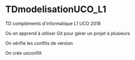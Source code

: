 # TDmodelisationUCO_L1
TD compléments d'informatique L1 UCO 2018

Où on apprend à utiliser Git pour gérer un projet à plusieurs

On vérifie les conflits de version

On crée unconflit
